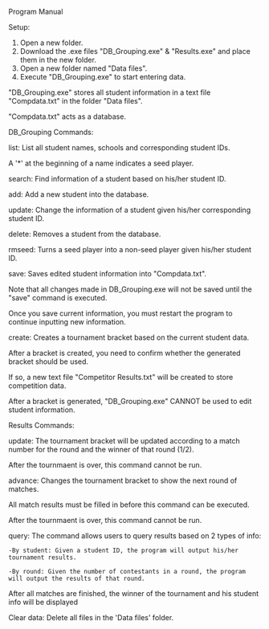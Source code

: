 Program Manual

Setup:
1. Open a new folder.
2. Download the .exe files "DB_Grouping.exe" & "Results.exe" and place them in the new folder.
3. Open a new folder named "Data files".
4. Execute "DB_Grouping.exe" to start entering data.

"DB_Grouping.exe" stores all student information in a text file "Compdata.txt" in the folder "Data files".

"Compdata.txt" acts as a database.

DB_Grouping Commands:

list: 
List all student names, schools and corresponding student IDs.

A '\*' at the beginning of a name indicates a seed player.

search:
Find information of a student based on his/her student ID.

add:
Add a new student into the database.

update:
Change the information of a student given his/her corresponding student ID.

delete:
Removes a student from the database.

rmseed:
Turns a seed player into a non-seed player given his/her student ID.

save:
Saves edited student information into "Compdata.txt".

Note that all changes made in DB_Grouping.exe will not be saved until the "save" command is executed.

Once you save current information, you must restart the program to continue inputting new information.

create:
Creates a tournament bracket based on the current student data.

After a bracket is created, you need to confirm whether the generated bracket should be used.

If so, a new text file "Competitor Results.txt" will be created to store competition data.


After a bracket is generated, "DB_Grouping.exe" CANNOT be used to edit student information.

Results Commands:

update:
The tournament bracket will be updated according to a match number for the round and the winner of that round (1/2).

After the tournmaent is over, this command cannot be run.

advance:
Changes the tournament bracket to show the next round of matches.

All match results must be filled in before this command can be executed.

After the tournmaent is over, this command cannot be run.

query:
The command allows users to query results based on 2 types of info:
    
    -By student: Given a student ID, the program will output his/her tournament results.
    
    -By round: Given the number of contestants in a round, the program will output the results of that round.



After all matches are finished, the winner of the tournament and his student info will be displayed

Clear data:
Delete all files in the 'Data files' folder.



